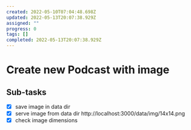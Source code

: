 ```yaml
---
created: 2022-05-10T07:04:48.698Z
updated: 2022-05-13T20:07:38.929Z
assigned: ""
progress: 0
tags: []
completed: 2022-05-13T20:07:38.929Z
---
```


# Create new Podcast with image

## Sub-tasks

- [x] save image in data dir
- [x] serve image from data dir http://localhost:3000/data/img/14x14.png
- [x] check image dimensions

